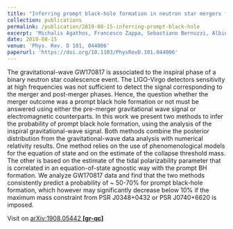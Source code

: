```yaml
---
title: "Inferring prompt black-hole formation in neutron star mergers from gravitational-wave data"
collection: publications
permalink: /publication/2019-08-15-inferring-prompt-black-hole
excerpt: 'Michalis Agathos, Francesco Zappa, Sebastiano Bernuzzi, Albino Perego, Matteo Breschi, David Radice'
date: 2019-08-15
venue: 'Phys. Rev. D 101, 044006'
paperurl: 'https://doi.org/10.1103/PhysRevD.101.044006'
---
```


The gravitational-wave GW170817 is associated to the inspiral phase of a binary neutron star coalescence event. The LIGO-Virgo detectors sensitivity at high frequencies was not sufficient to detect the signal corresponding to the merger and post-merger phases. Hence, the question whether the merger outcome was a prompt black hole formation or not must be answered using either the pre-merger gravitational wave signal or electromagnetic counterparts. In this work we present two methods to infer the probability of prompt black hole formation, using the analysis of the inspiral gravitational-wave signal. Both methods combine the posterior distribution from the gravitational-wave data analysis with numerical relativity results. One method relies on the use of phenomenological models for the equation of state and on the estimate of the collapse threshold mass. The other is based on the estimate of the tidal polarizability parameter that is correlated in an equation-of-state agnostic way with the prompt BH formation. We analyze GW170817 data and find that the two methods consistently predict a probability of ~ 50-70% for prompt black-hole formation, which however may significantly decrease below 10% if the maximum mass constraint from PSR J0348+0432 or PSR J0740+6620 is imposed.

Visit on [arXiv:1908.05442 **[gr-qc]**](https://arxiv.org/abs/1908.05442)
